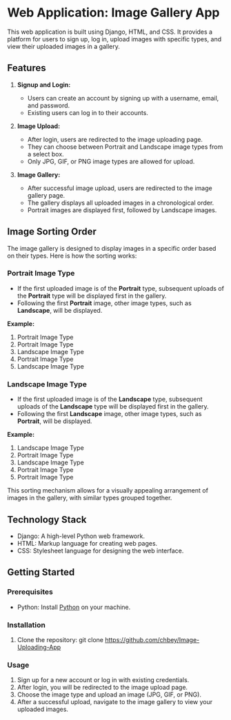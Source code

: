 # Web Application: Image Gallery App

This web application is built using Django, HTML, and CSS. It provides a platform for users to sign up, log in, upload images with specific types, and view their uploaded images in a gallery.


## Features


1. **Signup and Login:**
   - Users can create an account by signing up with a username, email, and password.
   - Existing users can log in to their accounts.

2. **Image Upload:**
   - After login, users are redirected to the image uploading page.
   - They can choose between Portrait and Landscape image types from a select box.
   - Only JPG, GIF, or PNG image types are allowed for upload.

3. **Image Gallery:**
   - After successful image upload, users are redirected to the image gallery page.
   - The gallery displays all uploaded images in a chronological order.
   - Portrait images are displayed first, followed by Landscape images.
  
## Image Sorting Order

The image gallery is designed to display images in a specific order based on their types. Here is how the sorting works:

### Portrait Image Type

- If the first uploaded image is of the **Portrait** type, subsequent uploads of the **Portrait** type will be displayed first in the gallery.
- Following the first **Portrait** image, other image types, such as **Landscape**, will be displayed.

**Example:**
1. Portrait Image Type
2. Portrait Image Type
3. Landscape Image Type
4. Portrait Image Type
5. Landscape Image Type

### Landscape Image Type

- If the first uploaded image is of the **Landscape** type, subsequent uploads of the **Landscape** type will be displayed first in the gallery.
- Following the first **Landscape** image, other image types, such as **Portrait**, will be displayed.

**Example:**
1. Landscape Image Type
2. Portrait Image Type
3. Landscape Image Type
4. Portrait Image Type
5. Portrait Image Type

This sorting mechanism allows for a visually appealing arrangement of images in the gallery, with similar types grouped together.


## Technology Stack

- Django: A high-level Python web framework.
- HTML: Markup language for creating web pages.
- CSS: Stylesheet language for designing the web interface.

## Getting Started

### Prerequisites

- Python: Install [Python](https://www.python.org/downloads/) on your machine.

### Installation

1. Clone the repository:
   git clone https://github.com/chbey/Image-Uploading-App


### Usage

1. Sign up for a new account or log in with existing credentials.
2. After login, you will be redirected to the image upload page.
3. Choose the image type and upload an image (JPG, GIF, or PNG).
4. After a successful upload, navigate to the image gallery to view your uploaded images.
